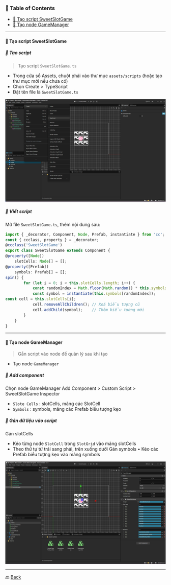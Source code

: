 
### 📑 Table of Contents

- [📘 Tạo script SweetSlotGame](#-tạo-script-sweetslotgame)
- [📘 Tạo node GameManager](#-tạo-node-gamemanager)

***

#### 📘 Tạo script SweetSlotGame

##### 🧱 Tạo script

> Tạo script `SweetSlotGame.ts`

- Trong cửa sổ Assets, chuột phải vào thư mục `assets/scripts` (hoặc tạo thư mục mới nếu chưa có)
- Chọn Create > TypeScript
- Đặt tên file là `SweetSlotGame.ts`


![create-type-script](./assets/photos/create-script/create-type-script.png)

##### 🧱 Viết script

Mở file `SweetSlotGame.ts`, thêm nội dung sau:

```Typescript
import { _decorator, Component, Node, Prefab, instantiate } from 'cc';
const { ccclass, property } = _decorator;
@ccclass('SweetSlotGame')
export class SweetSlotGame extends Component {
@property([Node])
    slotCells: Node[] = [];
@property([Prefab])
    symbols: Prefab[] = [];
spin() {
        for (let i = 0; i < this.slotCells.length; i++) {
            const randomIndex = Math.floor(Math.random() * this.symbols.length);
            const symbol = instantiate(this.symbols[randomIndex]);
const cell = this.slotCells[i];
            cell.removeAllChildren(); // Xoá biểu tượng cũ
            cell.addChild(symbol);    // Thêm biểu tượng mới
        }
    }
}
```

***

#### 📘 Tạo node GameManager

> Gắn script vào node để quản lý sau khi tạo

- Tạo node `GameManager`

##### 🧱 Add component
Chọn node GameManager
Add Component > Custom Script > SweetSlotGame
Inspector
- `Slote Cells` : slotCells, mảng các SlotCell
- `Symbols` : symbols, mảng các Prefab biểu tượng kẹo

##### 📖 Gán dữ liệu vào script

Gán slotCells
- Kéo từng node `SlotCell` trong `SlotGrid` vào mảng slotCells
- Theo thứ tự từ trái sang phải, trên xuống dưới
Gán symbols
    • Kéo các Prefab biểu tượng kẹo vào mảng symbols

![create-node-game-manager](./assets/photos/create-script/create-node-game-manager.png)

***

🔙 [Back](index.md)
